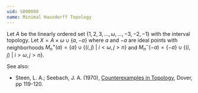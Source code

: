 ```yaml
---
uid: S000098
name: Minimal Hausdorff Topology
---
```

Let $A$ be the linearly ordered set $\{1,2,3,\dots,\omega,\dots,-3,-2,-1\}$ with the interval topology. Let $X = A \times \omega \cup \{a, -a\}$ where $a$ and $-a$ are ideal points with neighborhoods $M_n^+(a) = \{a\} \cup \{(i,j)\ |\ i<\omega, j>n\}$ and $M_n^-(-a) = \{-a\}\cup\{(i,j)\ |\ i>\omega,j>n\}$.

See also:

* Steen, L. A.; Seebach, J. A. (1970), [Counterexamples in Topology](http://books.google.com/books/about/Counterexamples_in_Topology.html?id=DkEuGkOtSrUC), Dover, pp 119-120.

